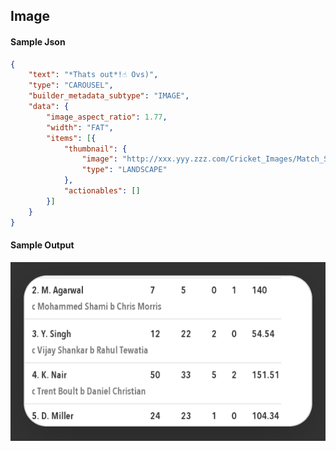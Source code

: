 ## Image

#### Sample Json
```json
{
	"text": "*Thats out*!☝️ Ovs)",
	"type": "CAROUSEL",
	"builder_metadata_subtype": "IMAGE",
	"data": {
		"image_aspect_ratio": 1.77,
		"width": "FAT",
		"items": [{
			"thumbnail": {
				"image": "http://xxx.yyy.zzz.com/Cricket_Images/Match_Scorecard/Innings_Score_Batting_1_186013_2_1523197798.png",
				"type": "LANDSCAPE"
			},
			"actionables": []
		}]
	}
}
```

#### Sample Output
![hsl_sample_image](hsl_sample_image.png)

